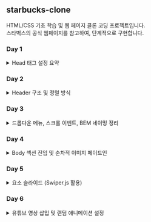 ## starbucks-clone

HTML/CSS 기초 학습 및 웹 페이지 클론 코딩 프로젝트입니다.  
스타벅스의 공식 웹페이지를 참고하여, 단계적으로 구현합니다.

### Day 1

<details>
<summary>Head 태그 설정 요약</summary>

### 문자 인코딩 설정

```html
<meta charset="UTF-8" />
```

- 한글 및 특수문자 인식 가능
- UTF-8: 초성·중성·종성으로 분리 저장하는 표준 인코딩 방식

---

### 뷰포트 설정

```html
<meta name="viewport" content="width=device-width, initial-scale=1.0" />
```

- width=device-width: 디바이스 가로 폭에 맞춤
- initial-scale: 초기 배율 설정
- 기타 옵션:
  - user-scalable=no
  - maximum-scale
  - minimum-scale

---

### 오픈 그래프 (Open Graph)

```html
<meta property="og:type" content="website" />
<meta property="og:site_name" content="Starbucks" />
<meta property="og:title" content="Starbucks Coffee Korea" />
<meta property="og:description" content="스타벅스는 세계에서 가장 큰 다국적 커피 전문점으로, 64개국에서 총 23,187개의 매점을 운영하고 있습니다." />
<meta property="og:image" content="./images/starbucks_seo.jpg" />
<meta property="og:url" content="https://starbucks.co.kr" />
```

- SNS 공유 시 메타 정보로 사용됨

---

### 트위터 카드

```html
<meta property="twitter:card" content="summary" />
<meta property="twitter:site" content="Starbucks" />
<meta property="twitter:title" content="Starbucks Coffee Korea" />
<meta property="twitter:description" content="스타벅스는 세계에서 가장 큰 다국적 커피 전문점으로, 64개국에서 총 23,187개의 매점을 운영하고 있습니다." />
<meta property="twitter:image" content="./images/starbucks_seo.jpg" />
<meta property="twitter:url" content="https://starbucks.co.kr" />
```

- 트위터 공유 시 메타 정보로 사용됨

---

### 파비콘

```html
<link rel="icon" href="./favicon.png" />
```

- 브라우저 탭에 표시되는 아이콘
- `.ico`는 기본 적용, `.png`는 직접 지정 필요
- 추천 크기: 16x16, 32x32, 500x500

---

### Google Fonts & Material Icons

```html
<!-- 나눔고딕 폰트 적용 -->
<link href="https://fonts.googleapis.com/css2?family=Nanum+Gothic&display=swap" rel="stylesheet" />

<!-- 머터리얼 아이콘 사용 -->
<link rel="stylesheet" href="https://fonts.googleapis.com/icon?family=Material+Icons" />
```

- 구글에서 제공하는 무료 리소스
- 폰트 사용 시 라이선스 확인 필요

</details>

### Day 2

<details>
<summary>Header 구조 및 정렬 방식</summary>

### 이미지 기본 속성 및 정렬

- 이미지 기본 height: `75px`
- 인라인 요소의 기본 베이스라인 공백 제거 → `display: block` 사용

---

### 정렬 방식 1 - 가운데 정렬 (가장 일반적인 패턴)

```css
header {
  background-color: royalblue;
}
header .inner {
  width: 1100px;
  height: 120px;
  margin: 0 auto;
}
```

- `.inner`에 고정 너비 부여
- `margin: 0 auto`로 수평 중앙 정렬

---

### 정렬 방식 2 - 수직 중앙 정렬 (로고 등 위치 조정)

```css
.logo {
  height: 75px;
  position: absolute;
  top: 0;
  bottom: 0;
  margin: auto 0;
}
```

- 상하 위치 기준을 0으로 지정
- 요소에 `height` 필수
- 부모 요소는 `position: relative` 필요


- a태그에서 링크가 준비되어있지 않을때,
javascript:void(0)과 # 해쉬코드를 작성하는 2가지 방법이 있음

javascript 연동시 defer 속성 확인할 것! 

아래는 Day 2까지 작업한 결과입니다.

```
![Head 설정 완료 스크린샷](./githubImage/2days.png)
```


</details>


### Day 3

<details>
<summary>드롭다운 메뉴, 스크롤 이벤트, BEM 네이밍 정리</summary>

### 드롭다운 메뉴 구현

- `<header>` 안의 `.badges` 요소를 기준으로 **스크롤 이벤트 발생 시 배지 숨김/보임 처리**
- 외부 라이브러리:
  - `lodash`: `_.throttle()` 함수로 스크롤 이벤트 제한
  - `GSAP`: 애니메이션 처리 (투명도 및 display)

```html
<script src="https://cdnjs.cloudflare.com/ajax/libs/lodash.js/4.17.21/lodash.min.js"></script>
<script src="https://cdnjs.cloudflare.com/ajax/libs/gsap/3.12.2/gsap.min.js"></script>
```

```javascript
const badgeEl = document.querySelector('header .badges');

window.addEventListener('scroll', _.throttle(function () {
  if (window.scrollY > 500) {
    gsap.to(badgeEl, .6, {
      opacity: 0,
      display: 'none'
    });
  } else {
    gsap.to(badgeEl, .6, {
      opacity: 1,
      display: 'block'
    });
  }
}, 300));
```

- `_.throttle(함수, 시간)`  
  → 지정된 시간 간격으로 함수 실행 제한 (성능 최적화)
- `gsap.to()`  
  → 요소에 대해 애니메이션 처리

---

### inner 클래스의 역할

```css
.inner {
  width: 1100px;
  margin: 0 auto;
}
```

- 고정된 넓이로 **한 줄의 콘텐츠를 가운데로 정렬**해주는 컨테이너 역할

---

### BEM 네이밍 방식

- **BEM**: Block Element Modifier  
  HTML 클래스 이름의 체계적인 작성법

```html
<!-- 예시 -->
<div class="menu">
  <div class="menu__item"></div>
  <div class="menu__item menu__item--active"></div>
</div>
```

- `block__element`: 블록 내의 구성 요소
- `block--modifier`: 블록의 상태나 변형 (예: `is-active`, `--disabled`)

---

### position: absolute / fixed 의 너비 줄어듦 현상

- `absolute`, `fixed` 요소는 **기본적으로 내용만큼의 너비만 가짐**
- `width`를 명시하지 않으면 inline-block처럼 줄어들 수 있음
- 해결법:
  ```css
  position: absolute;
  width: 100%;
  ```
  
아래는 Day 3까지 작업한 결과입니다.

```
![Head 설정 완료 스크린샷](./githubImage/3days.png)
```


</details>

### Day 4

<details>
<summary>Body 섹션 진입 및 순차적 이미지 페이드인</summary>

### Body 섹션 구성 시작

- 지금까지는 `<header>` 영역을 작업했고, 이번부터는 본격적으로 `<body>` 섹션 작업 시작
- 구조보다 **시각적 효과와 레이아웃 연출** 중심으로 작업 진행

---

### 스타일 클래스 설계 및 재사용 방식

- 버튼 디자인을 CSS에서 미리 만들어두고, HTML에 클래스로 호출하여 재사용
- 상태/크기 등을 클래스 조합으로 처리

```html
<button class="btn btn--primary">버튼1</button>
<button class="btn btn--secondary btn--large">버튼2</button>
```

- `btn`: 공통 버튼 디자인  
- `btn--primary`, `btn--secondary`: 버튼 상태 구분  
- `btn--large`: 버튼 크기 구분

---

### GSAP을 이용한 순차적 이미지 페이드인 효과

- `.visual .fade-in` 요소들에 대해 순서대로 나타나는 애니메이션 적용
- 외부 라이브러리 **GSAP** 사용

```javascript
const fadeEls = document.querySelectorAll('.visual .fade-in');

fadeEls.forEach(function (fadeEl, index) {
  gsap.to(fadeEl, 1, {
    delay: (index + 1) * 0.7, // 요소마다 0.7초씩 딜레이
    opacity: 1                // 점점 나타나게 함
  });
});
```

- `querySelectorAll()`로 대상 요소 선택  
- `forEach()`로 반복 처리  
- `gsap.to()`로 애니메이션 적용  
- `delay`: 등장 시점을 순차적으로 설정


</details>

### Day 5

<details>
<summary>요소 슬라이드 (Swiper.js 활용)</summary>

### Swiper.js 슬라이드 기능 도입

- **Swiper.js**는 터치 슬라이드 기능을 제공하는 JS 라이브러리
- `.min.js` 파일은 웹 배포용으로 최적화된 **압축 버전** 사용
- 공지 영역 `.notice-line` 안에 세로 방향 슬라이드를 구현

```html
<!-- 라이브러리 불러오기 -->
<script src="https://unpkg.com/swiper@7/swiper-bundle.min.js"></script>
```

```javascript
// Swiper 인스턴스 생성: new Swiper(선택자, 옵션)
new Swiper('.notice-line .swiper-container', {
  direction: 'vertical',  // 슬라이드 방향: 세로
  autoplay: true,         // 자동 재생
  loop: true              // 루프 재생
});
```

- `.swiper-container` 내부에서 `.swiper-slide` 요소들이 순차적으로 슬라이딩됨

---

### CSS에서 `calc()` 함수 활용

- CSS `calc()` 함수로 슬라이드 컨테이너의 전체 너비 계산 가능

```css
width: calc(819px * 3);
```

- 위 예시는 슬라이드 3개의 총 너비를 계산하는 방식
- `calc()`는 다양한 단위를 조합해서 연산할 수 있음 (`px`, `%`, `em`, 등)

---

### Swiper 클래스 주의

- 슬라이드 중 현재 활성화된 요소에는 `swiper-slide-active` 클래스가 자동으로 붙음  
→ 특정 슬라이드에만 **스타일 적용**할 때 유용함

---

### 배경 채우기 디자인 팁

- 슬라이드 좌우 공간에 색을 채울 때, `bg-left`, `bg-right`와 같은 클래스명을 부여하여  
  배경색을 지정하고 **주 콘텐츠와의 연결감을 표현**

```html
<div class="bg-left"></div>
<div class="swiper-container"> ... </div>
<div class="bg-right"></div>
```

- 배경을 콘텐츠 영역과 동일한 색으로 설정하여 화면의 좌우가 빈 것처럼 보이지 않도록 구성

---



</details>

### Day 6

<details>
<summary>유튜브 영상 삽입 및 랜덤 애니메이션 설정</summary>

### 유튜브 영상 삽입 (16:9 비율 유지)

- 유튜브 영상은 기본적으로 **가로 세로 비율이 16:9**
- CSS로 이 비율을 유지하려면, **padding-top 방식**을 사용

```css
.video-container {
  position: relative;
  padding-top: 56.25%; /* 9 / 16 * 100 */
  height: 0;
}

.video-container iframe {
  position: absolute;
  top: 0;
  left: 0;
  width: 100%;
  height: 100%;
}
```

- `padding-top: 56.25%`는 16:9 비율을 의미  
- `iframe`은 `absolute`로 배치하여 전체 공간을 채움

---

### 유튜브 영상 ID 확인 방법

- 영상 주소 예시:
  ```
  https://www.youtube.com/watch?v=4nguaDnt2GU&list=RD4nguaDnt2GU
  ```
- `watch?v=` 뒤에 오는 문자열이 유튜브의 **영상 ID**

```html
<iframe src="https://www.youtube.com/embed/4nguaDnt2GU" ...></iframe>
```

---

### GSAP에서 곡선형 애니메이션 적용 (ease 옵션)

- `ease` 옵션을 통해 애니메이션의 **속도 곡선**을 설정할 수 있음

```javascript
gsap.to(element, {
  x: 100,
  duration: 1,
  ease: Power1.easeInOut
});
```

- `Power1.easeInOut`: 부드럽게 시작해서 부드럽게 멈추는 곡선
- 그 외에도 `Bounce`, `Back`, `Elastic` 등 다양한 이징 함수 존재

---

### 랜덤 숫자 생성 함수 (소수점 포함)

- **범위 내에서 소수점 두 자리까지의 랜덤 숫자**를 생성하는 함수

```javascript
function random(min, max) {
  return parseFloat((Math.random() * (max - min) + min).toFixed(2));
}
```

- `Math.random()`을 활용해 `min ~ max` 범위의 값 생성
- `.toFixed(2)`로 소수점 2자리까지 제한
- `parseFloat()`을 통해 문자열 → 숫자로 변환

---

### 예시 사용 시나리오

- 눈송이나 요소들이 랜덤 위치로 움직이는 애니메이션 구현 시  
  → `x`, `y`, `scale`, `delay`, `duration` 등 다양하게 활용 가능


</details>

